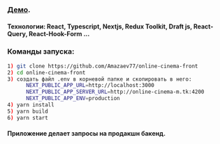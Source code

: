 ### [Демо](http://online-cinema-m.tk).

#### Технологии: React, Typescript, Nextjs, Redux Toolkit, Draft js, React-Query, React-Hook-Form ...

### Команды запуска:

```bash
1) git clone https://github.com/Amazaev77/online-cinema-front
2) cd online-cinema-front
3) создать файл .env в корневой папке и скопировать в него:
      NEXT_PUBLIC_APP_URL=http://localhost:3000
      NEXT_PUBLIC_APP_SERVER_URL=http://online-cinema-m.tk:4200
      NEXT_PUBLIC_APP_ENV=production
4) yarn install
5) yarn build
6) yarn start
```

#### Приложение делает запросы на продакшн бакенд.
